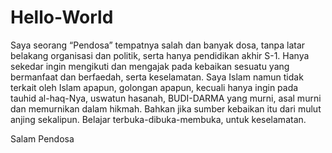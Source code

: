 # Hello-World
Saya seorang “Pendosa” tempatnya salah dan banyak dosa, tanpa latar belakang organisasi dan politik, serta hanya pendidikan akhir S-1.
Hanya sekedar ingin mengikuti dan mengajak pada kebaikan sesuatu yang bermanfaat dan berfaedah, serta keselamatan.
Saya Islam namun tidak terkait oleh Islam apapun, golongan apapun, kecuali hanya ingin pada tauhid al-haq-Nya, uswatun hasanah, BUDI-DARMA yang murni, asal murni dan memurnikan dalam hikmah.
Bahkan jika sumber kebaikan itu dari mulut anjing sekalipun. Belajar terbuka-dibuka-membuka, untuk keselamatan.

Salam Pendosa
